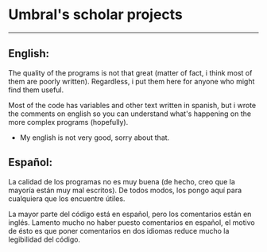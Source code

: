 # Umbral's scholar projects
---

## English:
The quality of the programs
is not that great
(matter of fact,
i think most of them
are poorly written).
Regardless,
i put them here
for anyone
who might find them useful.

Most of the code has
variables and other text
written in spanish,
but i wrote the comments
on english so you can
understand what's happening
on the more complex programs
(hopefully).

* My english is not very good,
sorry about that.

## Español:
La calidad de los programas
no es muy buena
(de hecho, creo que 
la mayoría están
muy mal escritos).
De todos modos,
los pongo aquí para cualquiera
que los encuentre útiles.

La mayor parte del código
está en español,
pero los comentarios
están en inglés.
Lamento mucho no
haber puesto comentarios
en español,
el motivo de ésto es
que poner comentarios en
dos idiomas
reduce mucho
la legibilidad
del código.
